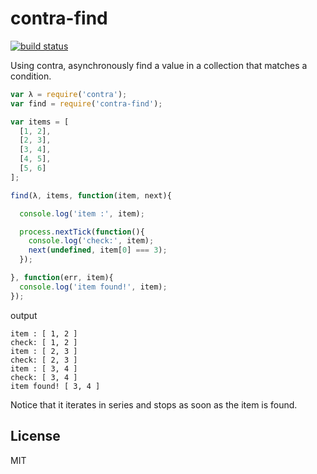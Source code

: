 # contra-find

[![build status](https://secure.travis-ci.org/smallhelm/contra-find.svg)](https://travis-ci.org/smallhelm/contra-find)

Using contra, asynchronously find a value in a collection that matches a condition.

```js
var λ = require('contra');
var find = require('contra-find');

var items = [
  [1, 2],
  [2, 3],
  [3, 4],
  [4, 5],
  [5, 6]
];

find(λ, items, function(item, next){

  console.log('item :', item);

  process.nextTick(function(){
    console.log('check:', item);
    next(undefined, item[0] === 3);
  });

}, function(err, item){
  console.log('item found!', item);
});
```
output
```
item : [ 1, 2 ]
check: [ 1, 2 ]
item : [ 2, 3 ]
check: [ 2, 3 ]
item : [ 3, 4 ]
check: [ 3, 4 ]
item found! [ 3, 4 ]
```
Notice that it iterates in series and stops as soon as the item is found.

## License
MIT
